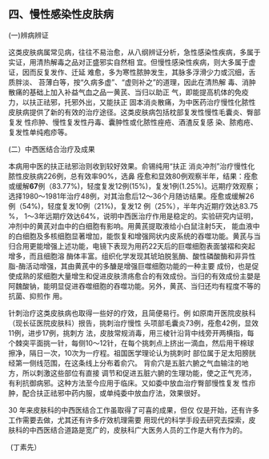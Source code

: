 ## 四、慢性感染性皮肤病

(一)辨病辨证

这类皮肤病属常见病，往往不易治愈，从八纲辨证分析，急性感染性疾病，多属于实证，用清热解毒之品对正盛邪实自然相  宜。但慢性感染性疾病，则大多属于虚证，因而反复发作、迁延 难愈，多为寒性脓肿发生，其脉多浮滑少力或沉细，舌质胖淡、 苔薄白等，按“久病多虚”、“虚则补之”的道理，因此在清热解 毒、消肿散痛的基础上加入补益气血之品一黄芪、当归以助正 气，即能提高机体的免疫力，以扶正祛邪，托邪外出，又能扶正 固本消炎散痛，为中医药治疗慢性化脓性皮肤病提供了新的有效的治疗途径。这类皮肤病包括枕部复发性慢性毛囊炎、臀部复发 性疖肿、慢性复发性丹毒、囊肿性或化脓性痤疮、酒渣反复感 染、脓疱疮、复发性单纯疱疹等。

(二）中西医结合治疗及成果  

本病用中医的扶正祛邪治则收到较好效果。俞锡纯用“扶正 消炎冲剂”治疗慢性化脓性皮肤病226例，总有效率90%，选鼻 痊愈和显效80例观察半年，结果：痊愈或缓解**67**例（83.77%)，轻度复发12例(15%)，复发1例(1.25%)。远期疗效观察； 选择1980〜1981年治疗48例，对其治愈后12〜36个月随访结果。痊愈或缓解26例（54%)，轻度复发10例（21%)，复发12 例（25%），半年内近期疗效达83.75 %， 1〜3年远期疗效达64%，说明中西医治疗作用是稳定的。实验研究内证明，冲剂中的黄芪对血中的白细胞有影响。用黄芪提取液给小白鼠注射5天，  能血液中的白细胞及多核细胞显著增加，能恢复和增强网状内皮系统的吞噬功能。黄芪与当归合用更能增强上述功能，电镜下表现为用药22天后的巨噬细胞表面皱褶和突起增多，而且细胞溶 酶体丰富。组织化学发现其琥珀脱氢酶、酸性磷酸酶和非异性脂-酶活动增强，其由黄芪中的多醣是增强巨噬细胞功能的一种主要 成份，也是促使成熟的浆细胞大量增生和促进皮肤溃疡愈合的有效成份。当归的有效成份主嬰是阿魏酸钠，能明显促进吞噬细胞的吞噬功能。另外，黄芪、当归还均有程度不等的抗菌、抑煎作 用。

针刺治疗这类皮肤病也取得一些好的疗效，且简便易行。例 如原南开医院皮肤科（现长征医院皮肤科）拫告，挑刺治疗慢性 头项部毛囊炎73例，痊愈42例，显效11例，进步17例，挑刺方 法，皮肢常规消毒，用三棱针沿背中线旁开两横指，每个棘突平面挑一针，每侧10〜12针，在每个挑刺点上挤出一滴血，然后用干棉球擦净，隔日一次，10次为一疗程。祖国医学理论认为挑刺时 部位属于足太阳膀胱经第一侧线范围，在这条线上分布着俞穴。 背俞穴是五脏六腑之气血输注的地方，所以刺激这些部位有直接  调节和促进五脏六腑的生理功能，使之正气充沛，有利抗御病邪。这种方法至今应用于临床。又如委中放血治疗臀部慢性复发 性疖肿，配合扶正祛邪中药内服，或单纯委中放血疗法，效果很好。  

30 年来皮肤科的中西医结合工作虽取得了可喜的成果，但仅 仅是开始，还有许多工作需要去做，尤其还有许多疗效机理需要  用现代的科学手段去研究去探索，皮肤科的中西医结合道路是宽广的，皮肤科广大医务人员的工作是大有作为的。  


​                                                                                                                                                           (丁素先）